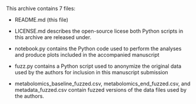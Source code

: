 This archive contains 7 files:

- README.md (this file)

- LICENSE.md describes the open-source licese both Python scripts in this archive are released under.

- notebook.py contains the Python code used to perform the analyses and produce plots included in the accompanied manuscript

- fuzz.py contains a Python script used to anonymize the original data used by the authors for inclusion in this manuscript submission

- metabolomics_baseline_fuzzed.csv, metabolomics_end_fuzzed.csv, and metadata_fuzzed.csv contain fuzzed versions of the data files used by the authors.
